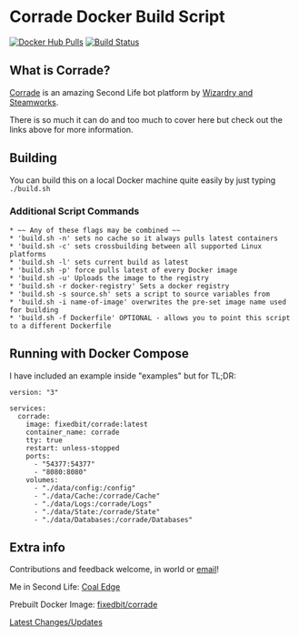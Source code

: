 # Corrade Docker Build Script
[![Docker Hub Pulls](https://img.shields.io/docker/pulls/fixedbit/corrade?style=plastic)](https://hub.docker.com/r/fixedbit/corrade) [![Build Status](https://app.travis-ci.com/FixedBit/docker-corrade.svg?branch=main)](https://app.travis-ci.com/FixedBit/docker-corrade)
## What is Corrade?

[Corrade](https://grimore.org/secondlife/scripted_agents/corrade) is an amazing Second Life bot platform by [Wizardry and Steamworks](https://grimore.org/).

There is so much it can do and too much to cover here but check out the links above for more information.

## Building

You can build this on a local Docker machine quite easily by just typing `./build.sh`

### Additional Script Commands
```
* ~~ Any of these flags may be combined ~~
* 'build.sh -n' sets no cache so it always pulls latest containers
* 'build.sh -c' sets crossbuilding between all supported Linux platforms
* 'build.sh -l' sets current build as latest
* 'build.sh -p' force pulls latest of every Docker image
* 'build.sh -u' Uploads the image to the registry
* 'build.sh -r docker-registry' Sets a docker registry
* 'build.sh -s source.sh' sets a script to source variables from
* 'build.sh -i name-of-image' overwrites the pre-set image name used for building
* 'build.sh -f Dockerfile' OPTIONAL - allows you to point this script to a different Dockerfile
```

## Running with Docker Compose
I have included an example inside "examples" but for TL;DR:

```
version: "3"

services:
  corrade:
    image: fixedbit/corrade:latest
    container_name: corrade
    tty: true
    restart: unless-stopped
    ports:
      - "54377:54377"
      - "8080:8080"
    volumes:
      - "./data/config:/config"
      - "./data/Cache:/corrade/Cache"
      - "./data/Logs:/corrade/Logs"
      - "./data/State:/corrade/State"
      - "./data/Databases:/corrade/Databases"
```
## Extra info

Contributions and feedback welcome, in world or [email](mailto:jason@fixedbit.com)!

Me in Second Life: [Coal Edge](https://my.secondlife.com/coal.edge)

Prebuilt Docker Image: [fixedbit/corrade](https://hub.docker.com/r/fixedbit/corrade)

[Latest Changes/Updates](https://github.com/FixedBit/docker-corrade/blob/main/CHANGELOG.md)